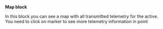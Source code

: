 **Map block**

In this block you can see a map with all transmitted telemetry for the active. You need to click on marker to see more telemetry information in point 